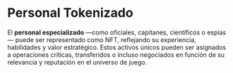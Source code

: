 # Personal Tokenizado

El **personal especializado** —como oficiales, capitanes, científicos o espías— puede ser representado como NFT, reflejando su experiencia, habilidades y valor estratégico. Estos activos únicos pueden ser asignados a operaciones críticas, transferidos o incluso negociados en función de su relevancia y reputación en el universo de juego.
